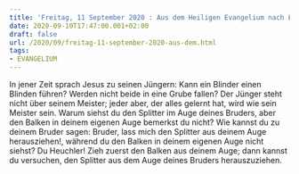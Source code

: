 ```yaml
---
title: 'Freitag, 11 September 2020 : Aus dem Heiligen Evangelium nach Lukas - Lk 6,39-42.'
date: 2020-09-10T17:47:00.001+02:00
draft: false
url: /2020/09/freitag-11-september-2020-aus-dem.html
tags: 
- EVANGELIUM
---
```


In jener Zeit sprach Jesus zu seinen Jüngern: Kann ein Blinder einen Blinden führen? Werden nicht beide in eine Grube fallen? Der Jünger steht nicht über seinem Meister; jeder aber, der alles gelernt hat, wird wie sein Meister sein. Warum siehst du den Splitter im Auge deines Bruders, aber den Balken in deinem eigenen Auge bemerkst du nicht? Wie kannst du zu deinem Bruder sagen: Bruder, lass mich den Splitter aus deinem Auge herausziehen!, während du den Balken in deinem eigenen Auge nicht siehst? Du Heuchler! Zieh zuerst den Balken aus deinem Auge; dann kannst du versuchen, den Splitter aus dem Auge deines Bruders herauszuziehen.